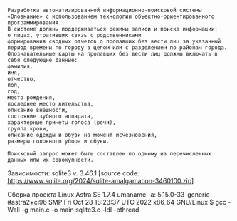     Разработка автоматизированной информационно-поисковой системы «Опознание» с использованием технологии объектно-ориентированного программирования. 
    В системе должны поддерживаться режимы записи и поиска информации:
    о лицах, утративших связь с родственниками
    формирования сводных отчетов о пропавших без вести лиц за указанный период времени по городу в целом или с разделением по районам города. 
    Опознавательные карты на пропавших без вести лиц должны включать в себя следующие данные: 
    фамилия, 
    имя, 
    отчество, 
    пол, 
    год,
    место рождения, 
    последнее место жительства, 
    описание внешности, 
    состояние зубного аппарата, 
    характерные приметы голоса (речи), 
    группа крови, 
    описание одежды и обуви на момент исчезновения,
    размеры головного убора и обуви. 

    Поисковый запрос может быть составлен по одному из перечисленных  данных или их совокупности. 

Зависимости:
sqlite3 v. 3.46.1 [source code: https://www.sqlite.org/2024/sqlite-amalgamation-3460100.zip] 

Сборка проекта Linux Astra SE 1.7.4 
umaname -a: 5.15.0-33-generic #astra2+ci96 SMP Fri Oct 28 18:23:37 UTC 2022 x86_64 GNU/Linux
$ gcc -Wall -g main.c -o main sqlite3.c -ldl -pthread
